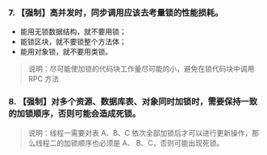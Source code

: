 ### 7. 【强制】高并发时，同步调用应该去考量锁的性能损耗。
- 能用无锁数据结构，就不要用锁；
- 能锁区块，就不要锁整个方法体；
- 能用对象锁，就不要用类锁。
> 说明：尽可能使加锁的代码块工作量尽可能的小，避免在锁代码块中调用 RPC 方法

### 8. 【强制】对多个资源、数据库表、对象同时加锁时，需要保持一致的加锁顺序，否则可能会造成死锁。
> 说明：线程一需要对表 A、B、C 依次全部加锁后才可以进行更新操作，那么线程二的加锁顺序也必须是 A、 B、C，否则可能出现死锁。